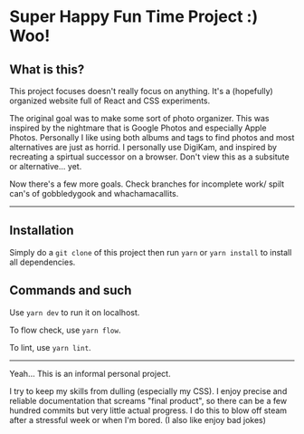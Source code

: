 # Super Happy Fun Time Project :) Woo!

<h2> What is this? </h2>

This project focuses doesn't really focus on anything. It's a (hopefully) organized website full of React and CSS experiments.

The original goal was to make some sort of photo organizer. This was inspired by the nightmare that is Google Photos and especially Apple Photos. Personally I like using both albums and tags to find photos and most alternatives are just as horrid. I personally use DigiKam, and inspired by recreating a spirtual successor on a browser. Don't view this as a subsitute or alternative... yet.

Now there's a few more goals. Check branches for incomplete work/ spilt can's of gobbledygook and whachamacallits.
<hr>

<h2> Installation </h2>

Simply do a `git clone` of this project then run `yarn` or `yarn install` to install all dependencies.

<h2> Commands and such </h2>

Use `yarn dev` to run it on localhost.

To flow check, use `yarn flow`.

To lint, use `yarn lint`.


<hr>
Yeah... This is an informal personal project.

I try to keep my skills from dulling (especially my CSS). I enjoy precise and reliable documentation that screams "final product", so there can be a few hundred commits but very little actual progress. I do this to blow off steam after a stressful week or when I'm bored. (I also like enjoy bad jokes)
